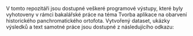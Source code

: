 V tomto repozitáři jsou dostupné veškeré programové výstupy, které byly vyhotoveny v rámci bakalářské práce na téma Tvorba aplikace na obarvení historického panchromatického ortofota.
Vytvořený dataset, ukázky výsledků a text samotné práce jsou dostupné z následujícího odkazu:
